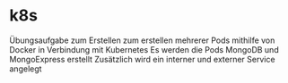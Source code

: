 # k8s
Übungsaufgabe zum Erstellen zum erstellen mehrerer Pods mithilfe von Docker in Verbindung mit Kubernetes
Es werden die Pods MongoDB und MongoExpress erstellt
Zusätzlich wird ein interner und externer Service angelegt
